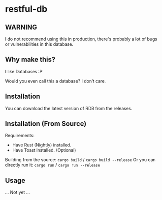 # restful-db

## WARNING

I do not recommend using this in production, there's probably a lot of bugs or vulnerabilities in this database.

## Why make this?

I like Databases :P

Would you even call this a database? I don't care.

## Installation

You can download the latest version of RDB from the releases.

## Installation (From Source)

Requirements:

- Have Rust (Nightly) installed.
- Have Toast installed. (Optional)

Building from the source: `cargo build` / `cargo build --release`
Or you can directly run it: `cargo run` / `cargo run --release`

## Usage

... Not yet ...
